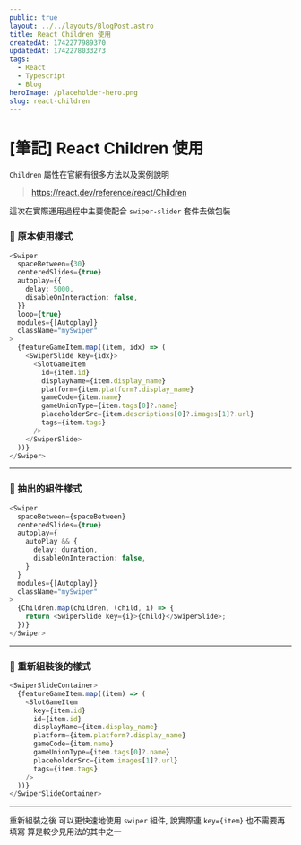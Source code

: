 ```yaml
---
public: true
layout: ../../layouts/BlogPost.astro
title: React Children 使用
createdAt: 1742277989370
updatedAt: 1742278033273
tags:
  - React
  - Typescript
  - Blog
heroImage: /placeholder-hero.png
slug: react-children
---
```


# [筆記] React Children 使用

`Children` 屬性在官網有很多方法以及案例說明

> https://react.dev/reference/react/Children

這次在實際運用過程中主要使配合 `swiper-slider` 套件去做包裝


### 🌋  原本使用樣式
```typescript
<Swiper
  spaceBetween={30}
  centeredSlides={true}
  autoplay={{
    delay: 5000,
    disableOnInteraction: false,
  }}
  loop={true}
  modules={[Autoplay]}
  className="mySwiper"
>
  {featureGameItem.map((item, idx) => (
    <SwiperSlide key={idx}>
      <SlotGameItem
        id={item.id}
        displayName={item.display_name}
        platform={item.platform?.display_name}
        gameCode={item.name}
        gameUnionType={item.tags[0]?.name}
        placeholderSrc={item.descriptions[0]?.images[1]?.url}
        tags={item.tags}
      />
    </SwiperSlide>
  ))}
</Swiper>
```
---

### 🌋 抽出的組件樣式
```typescript
<Swiper
  spaceBetween={spaceBetween}
  centeredSlides={true}
  autoplay={
    autoPlay && {
      delay: duration,
      disableOnInteraction: false,
    }
  }
  modules={[Autoplay]}
  className="mySwiper"
>
  {Children.map(children, (child, i) => {
    return <SwiperSlide key={i}>{child}</SwiperSlide>;
  })}
</Swiper>
```
---
### 🌋 重新組裝後的樣式
```typescript
<SwiperSlideContainer>
  {featureGameItem.map((item) => (
    <SlotGameItem
      key={item.id}
      id={item.id}
      displayName={item.display_name}
      platform={item.platform?.display_name}
      gameCode={item.name}
      gameUnionType={item.tags[0]?.name}
      placeholderSrc={item.images[1]?.url}
      tags={item.tags}
    />
  ))}
</SwiperSlideContainer>
```

---

重新組裝之後 可以更快速地使用 `swiper` 組件, 說實際連 `key={item}` 也不需要再填寫
算是較少見用法的其中之一